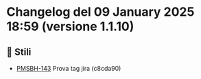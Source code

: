 # Changelog del 09 January 2025 18:59 (versione 1.1.10)

## 💄 Stili
- [PMSBH-143](https://jira.example.com/browse/PMSBH-143) Prova tag jira (c8cda90)

